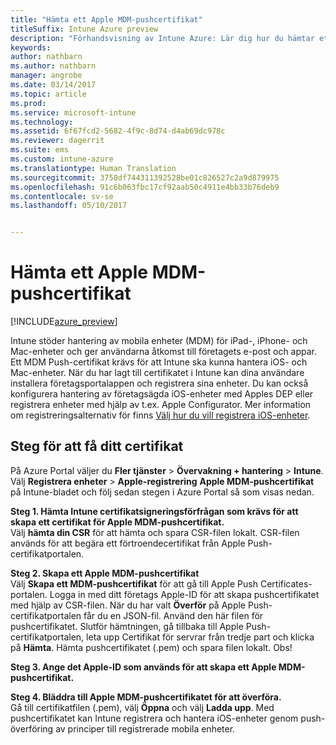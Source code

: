 ```yaml
---
title: "Hämta ett Apple MDM-pushcertifikat"
titleSuffix: Intune Azure preview
description: "Förhandsvisning av Intune Azure: Lär dig hur du hämtar ett Apple MDM-pushcertifikat för att hantera iOS-enheter med Intune."
keywords: 
author: nathbarn
ms.author: nathbarn
manager: angrobe
ms.date: 03/14/2017
ms.topic: article
ms.prod: 
ms.service: microsoft-intune
ms.technology: 
ms.assetid: 6f67fcd2-5682-4f9c-8d74-d4ab69dc978c
ms.reviewer: dagerrit
ms.suite: ems
ms.custom: intune-azure
ms.translationtype: Human Translation
ms.sourcegitcommit: 3758df744311392528be01c826527c2a9d879975
ms.openlocfilehash: 91c6b063fbc17cf92aab50c4911e4bb33b76deb9
ms.contentlocale: sv-se
ms.lasthandoff: 05/10/2017


---
```


# <a name="get-an-apple-mdm-push-certificate"></a>Hämta ett Apple MDM-pushcertifikat

[!INCLUDE[azure_preview](../includes/azure_preview.md)]

Intune stöder hantering av mobila enheter (MDM) för iPad-, iPhone- och Mac-enheter och ger användarna åtkomst till företagets e-post och appar. Ett MDM Push-certifikat krävs för att Intune ska kunna hantera iOS- och Mac-enheter. När du har lagt till certifikatet i Intune kan dina användare installera företagsportalappen och registrera sina enheter. Du kan också konfigurera hantering av företagsägda iOS-enheter med Apples DEP eller registrera enheter med hjälp av t.ex. Apple Configurator. Mer information om registreringsalternativ för finns [Välj hur du vill registrera iOS-enheter](choose-ios-enrollment-method.md).

## <a name="steps-to-get-your-certificate"></a>Steg för att få ditt certifikat
På Azure Portal väljer du **Fler tjänster** > **Övervakning + hantering** > **Intune**. Välj **Registrera enheter** > **Apple-registrering** **Apple MDM-pushcertifikat** på Intune-bladet och följ sedan stegen i Azure Portal så som visas nedan.

**Steg 1. Hämta Intune certifikatsigneringsförfrågan som krävs för att skapa ett certifikat för Apple MDM-pushcertifikat.**<br>
Välj **hämta din CSR** för att hämta och spara CSR-filen lokalt. CSR-filen används för att begära ett förtroendecertifikat från Apple Push-certifikatportalen.

**Steg 2. Skapa ett Apple MDM-pushcertifikat**<br>
Välj **Skapa ett MDM-pushcertifikat** för att gå till Apple Push Certificates-portalen. Logga in med ditt företags Apple-ID för att skapa pushcertifikatet med hjälp av CSR-filen. När du har valt **Överför** på Apple Push-certifikatportalen får du en JSON-fil. Använd den här filen för pushcertifikatet. Slutför hämtningen, gå tillbaka till Apple Push-certifikatportalen, leta upp Certifikat för servrar från tredje part och klicka på **Hämta**. Hämta pushcertifikatet (.pem) och spara filen lokalt.
Obs!

**Steg 3. Ange det Apple-ID som används för att skapa ett Apple MDM-pushcertifikat.**

**Steg 4. Bläddra till Apple MDM-pushcertifikatet för att överföra.**<br>
Gå till certifikatfilen (.pem), välj **Öppna** och välj **Ladda upp**. Med pushcertifikatet kan Intune registrera och hantera iOS-enheter genom push-överföring av principer till registrerade mobila enheter.

